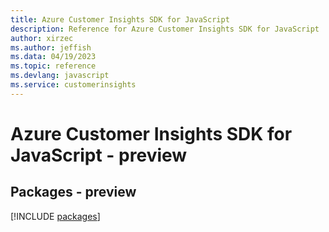 ```yaml
---
title: Azure Customer Insights SDK for JavaScript
description: Reference for Azure Customer Insights SDK for JavaScript
author: xirzec
ms.author: jeffish
ms.data: 04/19/2023
ms.topic: reference
ms.devlang: javascript
ms.service: customerinsights
---
```

# Azure Customer Insights SDK for JavaScript - preview
## Packages - preview
[!INCLUDE [packages](customer-insights-index.md)]